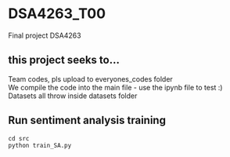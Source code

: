 # DSA4263_T00
Final project DSA4263

## this project seeks to... <br />

Team codes, pls upload to everyones_codes folder <br />
We compile the code into the main file - use the ipynb file to test :) <br />
Datasets all throw inside datasets folder <br />


## Run sentiment analysis training
```
cd src
python train_SA.py
```
